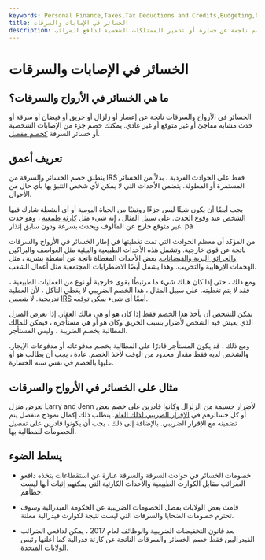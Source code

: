 ```yaml
---
keywords: Personal Finance,Taxes,Tax Deductions and Credits,Budgeting,Casualty and Theft Loss,Homeownership,Irs,Tax Deduction,Tax Return,Deductions and Credits
title: الخسائر في الإصابات والسرقات
description: خسائر الإصابات والسرقات هي خسائر قابلة للخصم ناجمة عن خسارة أو تدمير الممتلكات الشخصية لدافع الضرائب.
---
```


# الخسائر في الإصابات والسرقات
## ما هي الخسائر في الأرواح والسرقات؟

الخسائر في الأرواح والسرقات ناتجة عن إعصار أو زلزال أو حريق أو فيضان أو سرقة أو حدث مشابه مفاجئ أو غير متوقع أو غير عادي. يمكنك خصم جزء من الإصابات الشخصية أو خسائر السرقة [كخصم مفصل](/itemizeddeduction).

## تعريف أعمق

ينطبق خصم الخسائر والسرقة من IRS فقط على الحوادث الفردية ، بدلاً من الخسائر المستمرة أو المطولة. يتضمن الأحداث التي لا يمكن لأي شخص التنبؤ بها بأي حال من الأحوال.

يجب أيضًا أن يكون شيئًا ليس جزءًا روتينيًا من الحياة اليومية أو أي أنشطة شارك فيها الشخص عند وقوع الحدث. على سبيل المثال ، إنه شيء مثل [كارثة طبيعية](/homeowners-insurance) ، وهو حدث غير متوقع خارج عن المألوف ويحدث بسرعة ودون سابق إنذار. pa

من المؤكد أن معظم الحوادث التي تمت تغطيتها في إطار الخسائر في الأرواح والسرقات ناتجة عن قوى خارجية. وتشمل هذه الأحداث الطبيعية والبيئية مثل العواصف والبراكين [والحرائق البرية والفيضانات](/flood-insurance). بعض الأحداث المغطاة ناتجة عن أنشطة بشرية ، مثل الهجمات الإرهابية والتخريب. وهذا يشمل أيضًا الاضطرابات المجتمعية مثل أعمال الشغب.

ومع ذلك ، حتى إذا كان هناك شيء ما مرتبطًا بقوى خارجية أو نوع من العمليات الطبيعية ، فقد لا يتم تغطيته. على سبيل المثال ، هذا الخصم الضريبي لا يغطي التآكل ، لأن العملية تدريجية. لا يتضمن [IRS](/taxtable) أيضًا أي شيء يمكن توقعه.

يمكن للشخص أن يأخذ هذا الخصم فقط إذا كان هو أو هي مالك العقار. إذا تعرض المنزل الذي يعيش فيه الشخص لأضرار بسبب الحريق وكان هو أو هي مستأجرة ، فيمكن للمالك المطالبة بخصم الضريبة ، وليس المستأجر.

ومع ذلك ، قد يكون المستأجر قادرًا على المطالبة بخصم مدفوعاته أو مدفوعات الإيجار. والشخص لديه فقط مقدار محدود من الوقت لأخذ الخصم. عادة ، يجب أن يطالب هو أو عليها بالخصم في نفس سنة الخسارة.

## مثال على الخسائر في الأرواح والسرقات

تعرض منزل Larry and Jenn لأضرار جسيمة من الزلزال وكانوا قادرين على خصم بعض أو كل خسائرهم في [الإقرار الضريبي لذلك العام](/progressivetax). يتطلب ذلك إكمال نموذج منفصل يتم تضمينه مع الإقرار الضريبي. بالإضافة إلى ذلك ، يجب أن يكونوا قادرين على تفصيل الخصومات للمطالبة بها.





## يسلط الضوء

- خصومات الخسائر في حوادث السرقة والسرقة عبارة عن استقطاعات يتخذه دافعو الضرائب مقابل الكوارث الطبيعية والأحداث الكارثية التي يمكنهم إثبات أنها ليست خطأهم.

- قامت بعض الولايات بفصل الخصومات الضريبية عن الحكومة الفيدرالية وسوف تحترم خصومات الضحايا والسرقات التي ليست نتيجة لكوارث فيدرالية معلنة.

- بعد قانون التخفيضات الضريبية والوظائف لعام 2017 ، يمكن لدافعي الضرائب الفيدراليين فقط خصم الخسائر والسرقات الناتجة عن كارثة فدرالية كما أعلنها رئيس الولايات المتحدة.

